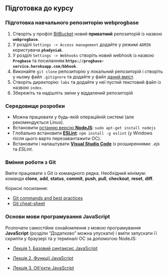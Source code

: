 ## Підготовка до курсу
  
### Підготовка навчального репозиторію __webprogbase__

1. Створіть у профілі [BitBucket][bb] новий __приватний__ репозиторій із назвою __`webprogbase`__.
1. У розділі `Settings -> Access management` додайте у режимі `ADMIN` користувача __`phadyniak`__.
1. У розділі `Settings -> Webhooks` створіть новий webhook із назвою __`Progbase`__ та посиланням __`https://progbase-service.herokuapp.com/bbhook`__.
1. Виконайте `git clone` репозиторію у локальний репозиторій і створіть у ньому файл `.gitignore` та додайте у файл [даний вміст][gitignore].
1. Створіть директорію: `labs` та додайте у неї пустий текстовий файл із назвою `index`.
1. Збережіть та надішліть зміни у віддалений репозиторій

### Середовище розробки

- Можна працювати у будь-якій операційній системі (але рекомендується Linux).
- Встановити [останню версію __NodeJS__][nodejs]: `sudo apt-get install nodejs`
- Глобально встановити [__ESLint__][eslint]: `npm install -g eslint` (у Windows після цього варто перезавантажити ОС).
- Встановити і налаштувати [__Visual Studio Code__][vscode] із розширеннями: *.ejs* та *ESLint*.

### Вміння роботи з Git

Вміти працювати з Git із командного рядка. 
Необхідний мінімум: команди __clone__, __add__, __status__, __commit__, __push__, __pull__, __checkout__, __reset__, __diff__.

Корисні посилання:

* [Git commands and best practices][git1]
* [Git cheat-sheet][git2]

### Основи мови програмування JavaScript

Розпочати самостійне ознайомлення з мовою програмування __JavaScript__ (розділи “Додатково” можна упускати) і вміти запускати її скрипти у браузері та у терміналі ОС за допомогою NodeJS:

* [Лекція 1. Базовий синтаксис JavaScript][lec1]
* [Лекція 2. Функції JavaScript][lec2]
* [Лекція 3. Об'єкти JavaScript][lec3]

  [nodejs]: https://nodejs.org/en/
  [eslint]: http://eslint.org/
  [vscode]: https://code.visualstudio.com/
  [bb]: https://bitbucket.org
  [gitignore]: https://raw.githubusercontent.com/github/gitignore/master/Node.gitignore
  [git1]: http://zeroturnaround.com/rebellabs/git-commands-and-best-practices-cheat-sheet/
  [git2]: http://zeroturnaround.com/wp-content/uploads/2016/05/Git-Cheat-Sheet-by-RebelLabs.png
  [lec1]: https://drive.google.com/open?id=1w26wGUTvzBC9bLhoNEfjV4RJPTJ6nlYL6ue3Hc8NKD4
  [lec2]: https://drive.google.com/open?id=1YCbH5xZuIL4F0R_0ZSNdm5FlMLqpXv2WnfVgUApD3ic
  [lec3]: https://drive.google.com/open?id=17WC2xmCFv9TdOAKvDK0ETcR-bYsk22i1m9aCRZFYARQ
